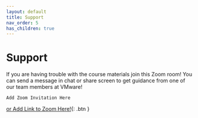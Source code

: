 ```yaml
---
layout: default
title: Support
nav_order: 5
has_children: true
---
```

# Support 

If you are having trouble with the course materials join this Zoom room! You can send a message in chat or share screen to get guidance from one of our team members at VMware!

```
Add Zoom Invitation Here
```

[or Add Link to Zoom Here!](#feedback){: .btn }